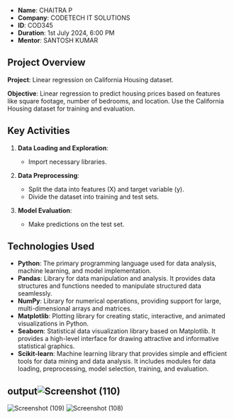 



- **Name**: CHAITRA P
- **Company**: CODETECH IT SOLUTIONS
- **ID**: COD345
- **Duration**: 1st July 2024, 6:00 PM
- **Mentor**: SANTOSH KUMAR

## Project Overview

**Project**: Linear regression on California Housing dataset.

**Objective**:
Linear regression to predict housing prices based on features like square footage, number of bedrooms, and location. Use the California Housing dataset for training and evaluation.

## Key Activities

1. **Data Loading and Exploration**:
   - Import necessary libraries.
   
2. **Data Preprocessing**:
   - Split the data into features (X) and target variable (y).
   - Divide the dataset into training and test sets.
   
3. **Model Evaluation**:
   - Make predictions on the test set.

## Technologies Used

- **Python**: The primary programming language used for data analysis, machine learning, and model implementation.
- **Pandas**: Library for data manipulation and analysis. It provides data structures and functions needed to manipulate structured data seamlessly.
- **NumPy**: Library for numerical operations, providing support for large, multi-dimensional arrays and matrices.
- **Matplotlib**: Plotting library for creating static, interactive, and animated visualizations in Python.
- **Seaborn**: Statistical data visualization library based on Matplotlib. It provides a high-level interface for drawing attractive and informative statistical graphics.
- **Scikit-learn**: Machine learning library that provides simple and efficient tools for data mining and data analysis. It includes modules for data loading, preprocessing, model selection, training, and evaluation.
## output![Screenshot (110)](https://github.com/chaitrareddy1/CODETECH--Task1/assets/158550795/e3101590-d0c7-4b91-ab39-6a070db44d01)
![Screenshot (109)](https://github.com/chaitrareddy1/CODETECH--Task1/assets/158550795/df2d9351-6824-4a68-9658-4c1bc6dbf634)
![Screenshot (108)](https://github.com/chaitrareddy1/CODETECH--Task1/assets/158550795/71a90fef-e2ba-4422-be0a-6b6b1770767e)
